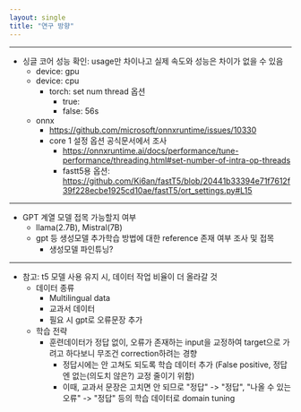 ```yaml
---
layout: single
title: "연구 방향"
---
```

- - - 
* 싱글 코어 성능 확인: usage만 차이나고 실제 속도와 성능은 차이가 없을 수 있음
  * device: gpu
  * device: cpu
    * torch: set num thread 옵션 
      * true: 
      * false: 56s
  * onnx
    * https://github.com/microsoft/onnxruntime/issues/10330
    * core 1 설정 옵션 공식문서에서 조사
      * https://onnxruntime.ai/docs/performance/tune-performance/threading.html#set-number-of-intra-op-threads
      * fastt5용 옵션: https://github.com/Ki6an/fastT5/blob/20441b33394e71f7612f39f228ecbe1925cd10ae/fastT5/ort_settings.py#L15
- - - 
* GPT 계열 모델 접목 가능할지 여부
  * llama(2.7B), Mistral(7B)
  * gpt 등 생성모델 추가학습 방법에 대한 reference 존재 여부 조사 및 접목
    * 생성모델 파인튜닝?
- - - 
* 참고: t5 모델 사용 유지 시, 데이터 작업 비율이 더 올라갈 것
  * 데이터 종류
    * Multilingual data
    * 교과서 데이터
    * 필요 시 gpt로 오류문장 추가
  * 학습 전략
    * 훈련데이터가 정답 없이, 오류가 존재하는 input을 교정하여 target으로 가려고 하다보니 무조건 correction하려는 경향
      * 정답시에는 안 고쳐도 되도록 학습 데이터 추가 (False positive, 정답엔 없는(의도치 않은?) 교정 줄이기 위함)
      * 이때, 교과서 문장은 고치면 안 되므로 "정답" -> "정답", "나올 수 있는 오류" -> "정답" 등의 학습 데이터로 domain tuning
      
